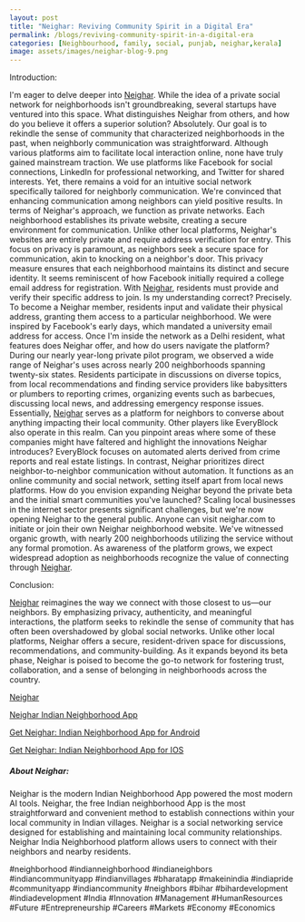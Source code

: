 ```yaml
---
layout: post
title: "Neighar: Reviving Community Spirit in a Digital Era"
permalink: /blogs/reviving-community-spirit-in-a-digital-era
categories: [Neighbourhood, family, social, punjab, neighar,kerala]
image: assets/images/neighar-blog-9.png
---
```



Introduction:
 
I'm eager to delve deeper into [Neighar](https://neighar.com/download). While the idea of a private social network for neighborhoods isn't groundbreaking, several startups have ventured into this space. What distinguishes Neighar from others, and how do you believe it offers a superior solution? Absolutely. Our goal is to rekindle the sense of community that characterized neighborhoods in the past, when neighborly communication was straightforward. Although various platforms aim to facilitate local interaction online, none have truly gained mainstream traction. We use platforms like Facebook for social connections, LinkedIn for professional networking, and Twitter for shared interests. Yet, there remains a void for an intuitive social network specifically tailored for neighborly communication. We're convinced that enhancing communication among neighbors can yield positive results. In terms of Neighar's approach, we function as private networks. Each neighborhood establishes its private website, creating a secure environment for communication. Unlike other local platforms, Neighar's websites are entirely private and require address verification for entry. This focus on privacy is paramount, as neighbors seek a secure space for communication, akin to knocking on a neighbor's door. This privacy measure ensures that each neighborhood maintains its distinct and secure identity. It seems reminiscent of how Facebook initially required a college email address for registration. With [Neighar](https://neighar.com/download), residents must provide and verify their specific address to join. Is my understanding correct? Precisely. To become a Neighar member, residents input and validate their physical address, granting them access to a particular neighborhood. We were inspired by Facebook's early days, which mandated a university email address for access. Once I'm inside the network as a Delhi resident, what features does Neighar offer, and how do users navigate the platform? During our nearly year-long private pilot program, we observed a wide range of Neighar's uses across nearly 200 neighborhoods spanning twenty-six states. Residents participate in discussions on diverse topics, from local recommendations and finding service providers like babysitters or plumbers to reporting crimes, organizing events such as barbecues, discussing local news, and addressing emergency response issues. Essentially, [Neighar](https://neighar.com/download) serves as a platform for neighbors to converse about anything impacting their local community. Other players like EveryBlock also operate in this realm. Can you pinpoint areas where some of these companies might have faltered and highlight the innovations Neighar introduces? EveryBlock focuses on automated alerts derived from crime reports and real estate listings. In contrast, Neighar prioritizes direct neighbor-to-neighbor communication without automation. It functions as an online community and social network, setting itself apart from local news platforms. How do you envision expanding Neighar beyond the private beta and the initial smart communities you've launched? Scaling local businesses in the internet sector presents significant challenges, but we're now opening Neighar to the general public. Anyone can visit neighar.com to initiate or join their own Neighar neighborhood website. We've witnessed organic growth, with nearly 200 neighborhoods utilizing the service without any formal promotion. As awareness of the platform grows, we expect widespread adoption as neighborhoods recognize the value of connecting through [Neighar](https://neighar.com/download).


Conclusion:

[Neighar](https://neighar.com/download) reimagines the way we connect with those closest to us—our neighbors. By emphasizing privacy, authenticity, and meaningful interactions, the platform seeks to rekindle the sense of community that has often been overshadowed by global social networks. Unlike other local platforms, Neighar offers a secure, resident-driven space for discussions, recommendations, and community-building. As it expands beyond its beta phase, Neighar is poised to become the go-to network for fostering trust, collaboration, and a sense of belonging in neighborhoods across the country.


[Neighar](https://www.neighar.com)

[Neighar Indian Neighborhood App](https://neighar.com/download)

[Get Neighar: Indian Neighborhood App for Android](https://play.google.com/store/apps/details?id=com.neighar.app)

[Get Neighar: Indian Neighborhood App for IOS](https://apps.apple.com/us/app/neighar-india-neighborhood-app/id6471035218)

##### About Neighar:

Neighar is the modern Indian Neighborhood App powered the most modern AI tools. Neighar, the free Indian neighborhood App is the most straightforward and convenient method to establish connections within your local community in Indian villages. Neighar is a social networking service designed for establishing and maintaining local community relationships. Neighar India Neighborhood platform allows users to connect with their neighbors and nearby residents.

#neighborhood #indianneighborhood #indianeighbors #indiancommunityapp #indianvillages #bharatapp #makeinindia #indiapride #communityapp #indiancommunity #neighbors #bihar #bihardevelopment #indiadevelopment #India #Innovation #Management #HumanResources #Future #Entrepreneurship #Careers #Markets #Economy #Economics